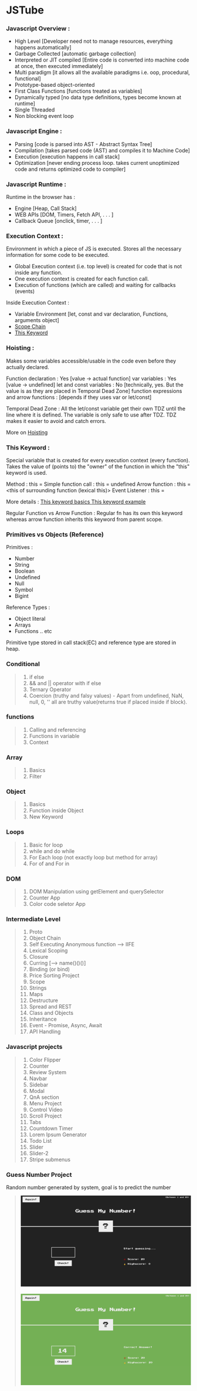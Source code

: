 # JSTube

### Javascript Overview :

- High Level [Developer need not to manage resources, everything happens automatically]
- Garbage Collected [automatic garbage collection]
- Interpreted or JIT compiled [Entire code is converted into machine code at once, then executed immediately]
- Multi paradigm [it allows all the available paradigms i.e. oop, procedural, functional]
- Prototype-based object-oriented
- First Class Functions [functions treated as variables]
- Dynamically typed [no data type definitions, types become known at runtime]
- Single Threaded
- Non blocking event loop

### Javascript Engine :

- Parsing [code is parsed into AST - Abstract Syntax Tree]
- Compilation [takes parsed code (AST) and compiles it to Machine Code]
- Execution [execution happens in call stack]
- Optimization [never ending process loop. takes current unoptimized code and returns optimized code to compiler]

### Javascript Runtime :

Runtime in the browser has :

- Engine [Heap, Call Stack]
- WEB APIs [DOM, Timers, Fetch API, . . . ]
- Callback Queue [onclick, timer, . . . ]

### Execution Context :

Environment in which a piece of JS is executed. Stores all the necessary information for some code to be executed.

- Global Execution context (i.e. top level) is created for code that is not inside any function.
- One execution context is created for each function call.
- Execution of functions (which are called) and waiting for callbacks (events)

Inside Execution Context :

- Variable Environment [let, const and var declaration, Functions, arguments object]
- <a href="./03Intermediate/05scopeChain.js"> Scope Chain </a> <br/>
- <a href="./03Intermediate/06thisKeyword.js"> This Keyword </a><br/>

### Hoisting :

Makes some variables accessible/usable in the code even before they actually declared.

Function declaration : Yes [value -> actual function]
var variables : Yes [value -> undefined]
let and const variables : No [technically, yes. But the value is <uninitialized> as they are placed in Temporal Dead Zone]
function expressions and arrow functions : [depends if they uses var or let/const]

Temporal Dead Zone :
All the let/const variable get their own TDZ until the line where it is defined. The variable is only safe to use after TDZ.
TDZ makes it easier to avoid and catch errors.

More on <a href="./03Intermediate/04hoisting.js"> Hoisting </a><br/>

### This Keyword :

Special variable that is created for every execution context (every function). Takes the value of (points to) the "owner" of the function in which the "this" keyword is used.

Method : this = <Object that is calling the method>
Simple function call : this = undefined
Arrow function : this = <this of surrounding function (lexical this)>
Event Listener : this = <DOM element that the handler is attached to>

More details :
<a href="./03Intermediate/06thisKeyword.js">This keyword basics </a>
<a href="./03Intermediate/15thisAgain.js">This keyword example</a>

Regular Function vs Arrow Function :
Regular fn has its own this keyword whereas arrow function inherits this keyword from parent scope.

### Primitives vs Objects (Reference)

Primitives :

- Number
- String
- Boolean
- Undefined
- Null
- Symbol
- Bigint

Reference Types :

- Object literal
- Arrays
- Functions
  .. etc

Primitive type stored in call stack(EC) and reference type are stored in heap.

### Conditional

> 1.  if else <br/>
> 2.  && and || operator with if else<br/>
> 3.  Ternary Operator<br/>
> 4.  Coercion (truthy and falsy values) - Apart from undefined, NaN, null, 0, '' all are truthy value(returns true if placed inside if block).

### functions

> 1.  Calling and referencing<br/>
> 2.  Functions in variable<br/>
> 3.  Context<br/>

### Array

> 1.  Basics<br/>
> 2.  Filter

### Object

> 1.  Basics<br/>
> 2.  Function inside Object
> 3.  New Keyword

### Loops

> 1.  Basic for loop<br/>
> 2.  while and do while<br/>
> 3.  For Each loop (not exactly loop but method for array)<br/>
> 4.  For of and For in

### DOM

> 1.  DOM Manipulation using getElement and querySelector<br/>
> 2.  Counter App <br/>
> 3.  Color code seletor App

### Intermediate Level

> 1.  Proto <br/>
> 2.  Object Chain <br/>
> 3.  Self Executing Anonymous function --> IIFE <br/>
> 4.  Lexical Scoping <br/>
> 5.  Closure <br/>
> 6.  Curring [--> name()()()] <br/>
> 7.  Binding (or bind) <br/>
> 8.  Price Sorting Project <br/>
> 9.  Scope <br/>
> 10. Strings <br/>
> 11. Maps <br/>
> 12. Destructure <br/>
> 13. Spread and REST <br/>
> 14. Class and Objects<br/>
> 15. Inheritance <br/>
> 16. Event - Promise, Async, Await <br/>
> 17. API Handling

### Javascript projects

> 1.  Color Flipper <br/>
> 2.  Counter <br/>
> 3.  Review System <br />
> 4.  Navbar <br/>
> 5.  Sidebar <br/>
> 6.  Modal <br/>
> 7.  QnA section <br/>
> 8.  Menu Project <br/>
> 9.  Control Video <br/>
> 10. Scroll Project <br/>
> 11. Tabs <br/>
> 12. Countdown Timer <br/>
> 13. Lorem Ipsum Generator <br/>
> 14. Todo List <br/>
> 15. Slider <br/>
> 16. Slider-2 <br/>
> 17. Stripe submenus <br/>

### Guess Number Project

Random number generated by system, goal is to predict the number <br />

> <img src="99OtherProjects/images/07Project_guessMyNumber_before.png"> 
> <br/>
> <br/>
> <img src="99OtherProjects/images/07Project_guessMyNumber_after.png">
